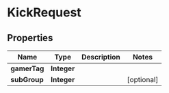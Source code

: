 

# KickRequest


## Properties

| Name | Type | Description | Notes |
|------------ | ------------- | ------------- | -------------|
|**gamerTag** | **Integer** |  |  |
|**subGroup** | **Integer** |  |  [optional] |



